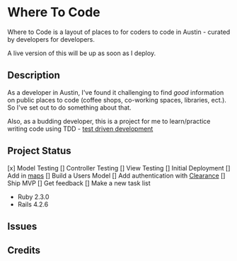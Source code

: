 Where To Code
================
Where to Code is a layout of places to for coders to code in Austin - curated by developers for developers.

A live version of this will be up as soon as I deploy.

Description
-----------
As a developer in Austin, I've found it challenging to find _good_ information on public places to code (coffee shops, co-working spaces, libraries, ect.). So I've set out to do something about that.

Also, as a budding developer, this is a project for me to learn/practice writing code using TDD - [test driven development](https://en.wikipedia.org/wiki/Test-driven_development)

Project Status
-------------
[x] Model Testing
[] Controller Testing
[] View Testing
[] Initial Deployment
[] Add in [maps](https://github.com/apneadiving/Google-Maps-for-Rails)
[] Build a Users Model
[] Add authentication with [Clearance](https://github.com/thoughtbot/clearance)
[] Ship MVP
[] Get feedback
[] Make a new task list

- Ruby 2.3.0
- Rails 4.2.6

Issues
-------------

Credits
-------
